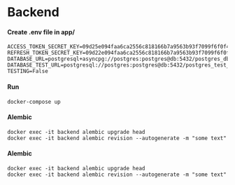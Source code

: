# Backend

#### Create .env file in app/

```text
ACCESS_TOKEN_SECRET_KEY=09d25e094faa6ca2556c818166b7a9563b93f7099f6f0f4caa6cf63b88e8d3e7
REFRESH_TOKEN_SECRET_KEY=09d22e094faa6ca2556c818166b7a9563b93f7099f6f0f4caa6cf63b88e8d3e7
DATABASE_URL=postgresql+asyncpg://postgres:postgres@db:5432/postgres_db
DATABASE_TEST_URL=postgresql://postgres:postgres@db:5432/postgres_test_db
TESTING=False
```

#### Run

    docker-compose up

#### Alembic

    docker exec -it backend alembic upgrade head
    docker exec -it backend alembic revision --autogenerate -m "some text"


#### Alembic

    docker exec -it backend alembic upgrade head
    docker exec -it backend alembic revision --autogenerate -m "some text"
